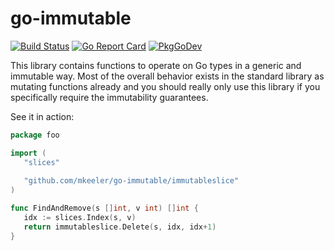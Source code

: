 # go-immutable
[![Build Status](https://github.com/mkeeler/go-immutable/actions/workflows/go.yml/badge.svg?branch=main)](https://github.com/mkeeler/go-immutable/actions/workflows/go.yml) [![Go Report Card](https://goreportcard.com/badge/github.com/mkeeler/go-immutable)](https://goreportcard.com/report/github.com/mkeeler/go-immutable) [![PkgGoDev](https://pkg.go.dev/badge/github.com/mkeeler/go-immutable)](https://pkg.go.dev/github.com/mkeeler/go-immutable)

This library contains functions to operate on Go types in a generic and immutable way. Most of the overall behavior exists in the standard library as mutating functions already and you should really only use this library if you specifically require the immutability guarantees.

See it in action:

```go
package foo

import (
   "slices"
   
   "github.com/mkeeler/go-immutable/immutableslice"
)

func FindAndRemove(s []int, v int) []int {
   idx := slices.Index(s, v)
   return immutableslice.Delete(s, idx, idx+1)
}
```
